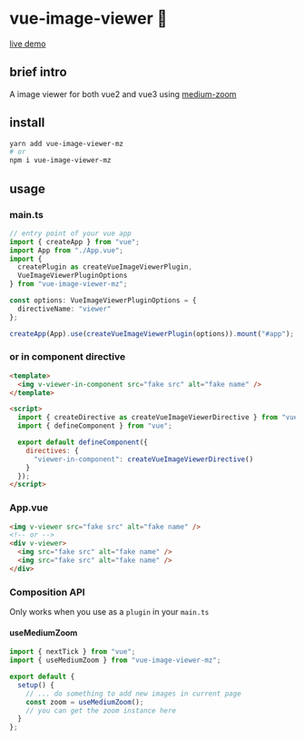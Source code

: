 # vue-image-viewer 🎉

[live demo](https://guygubaby.github.io/vue-image-viewer/)

## brief intro

A image viewer for both vue2 and vue3 using [medium-zoom](https://www.npmjs.com/package/medium-zoom)

## install

```bash
yarn add vue-image-viewer-mz
# or
npm i vue-image-viewer-mz
```

## usage

### main.ts

```ts
// entry point of your vue app
import { createApp } from "vue";
import App from "./App.vue";
import {
  createPlugin as createVueImageViewerPlugin,
  VueImageViewerPluginOptions
} from "vue-image-viewer-mz";

const options: VueImageViewerPluginOptions = {
  directiveName: "viewer"
};

createApp(App).use(createVueImageViewerPlugin(options)).mount("#app");
```

### or in component directive

```html
<template>
  <img v-viewer-in-component src="fake src" alt="fake name" />
</template>

<script>
  import { createDirective as createVueImageViewerDirective } from "vue-image-viewer-mz";
  import { defineComponent } from "vue";

  export default defineComponent({
    directives: {
      "viewer-in-component": createVueImageViewerDirective()
    }
  });
</script>
```

### App.vue

```html
<img v-viewer src="fake src" alt="fake name" />
<!-- or -->
<div v-viewer>
  <img src="fake src" alt="fake name" />
  <img src="fake src" alt="fake name" />
</div>
```

### Composition API

Only works when you use as a `plugin` in your `main.ts`

#### useMediumZoom

```js
import { nextTick } from "vue";
import { useMediumZoom } from "vue-image-viewer-mz";

export default {
  setup() {
    // ... do something to add new images in current page
    const zoom = useMediumZoom();
    // you can get the zoom instance here
  }
};
```

